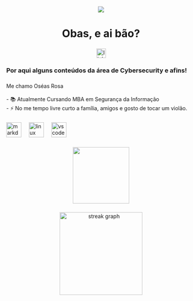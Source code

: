 ###
<div align="center">
<img src="https://visitor-badge.laobi.icu/badge?page_id=oseasfr.oseasfr&"  />
</div>


###

<h1 align="center">Obas, e ai bão?</h1>

###

<div align="center">
  <a href="https://www.linkedin.com/in/oseasfr/" target="_blank">
    <img src="https://img.shields.io/static/v1?message=LinkedIn&logo=linkedin&label=&color=0077B5&logoColor=white&labelColor=&style=for-the-badge" height="25" alt="linkedin logo"  />
  </a>
</div>

###

<h3 align="left">Por aqui alguns conteúdos da área de Cybersecurity e afins!</h3>

###

<p align="left">Me chamo Oséas Rosa<br><br>- 📚 Atualmente Cursando MBA em Segurança da Informação<br>- ⚡ No me tempo livre curto a família, amigos e gosto de tocar um violão.</p>

###

<div align="left">
  <img src="https://cdn.jsdelivr.net/gh/devicons/devicon/icons/markdown/markdown-original.svg" height="40" alt="markdown logo"  />
  <img width="12" />
  <img src="https://cdn.jsdelivr.net/gh/devicons/devicon/icons/linux/linux-original.svg" height="40" alt="linux logo"  />
  <img width="12" />
  <img src="https://cdn.jsdelivr.net/gh/devicons/devicon/icons/vscode/vscode-original.svg" height="40" alt="vscode logo"  />
</div>

###

<div align="center">
  <img height="150" src="https://github.com/jglovier/gifs/raw/gh-pages/hacking/typity-type.gif?raw=true"  />
</div>
<h3 align="left"></h3>

###

<div align="center">
  <img src="https://streak-stats.demolab.com?user=oseasfr&locale=en&mode=daily&theme=dark&hide_border=false&border_radius=5&order=3" height="220" alt="streak graph"  />
</div>
